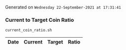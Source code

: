 Generated on `Wednesday 22-September-2021 at 17:31:41`

### Current to Target Coin Ratio
`current_coin_ratio.sh`

Date|Current|Target|Ratio
---|---|---|---
